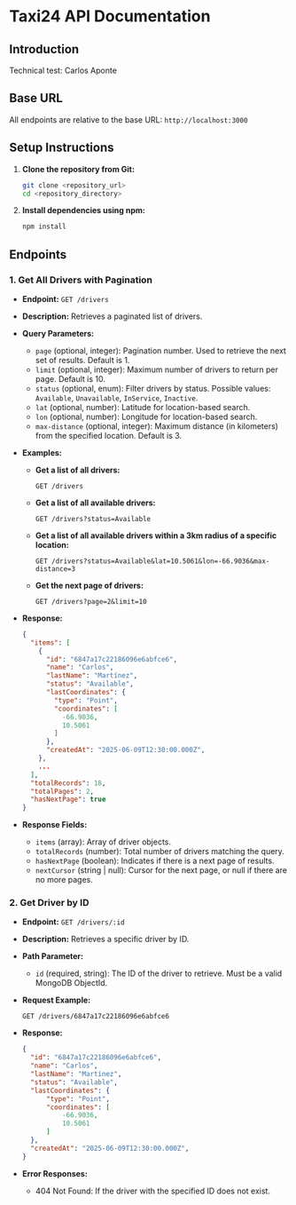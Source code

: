 # Taxi24 API Documentation

## Introduction

Technical test: Carlos Aponte

## Base URL

All endpoints are relative to the base URL: `http://localhost:3000`

## Setup Instructions

1.  **Clone the repository from Git:**

    ```bash
    git clone <repository_url>
    cd <repository_directory>
    ```

2.  **Install dependencies using npm:**

    ```bash
    npm install
    ```

## Endpoints

### 1. Get All Drivers with Pagination

*   **Endpoint:** `GET /drivers`
*   **Description:** Retrieves a paginated list of drivers.
*   **Query Parameters:**
    *   `page` (optional, integer): Pagination number. Used to retrieve the next set of results. Default is 1.
    *   `limit` (optional, integer): Maximum number of drivers to return per page. Default is 10.
    *   `status` (optional, enum): Filter drivers by status. Possible values: `Available`, `Unavailable`, `InService`, `Inactive`.
    *   `lat` (optional, number): Latitude for location-based search.
    *   `lon` (optional, number): Longitude for location-based search.
    *   `max-distance` (optional, integer): Maximum distance (in kilometers) from the specified location. Default is 3.

*   **Examples:**

    *   **Get a list of all drivers:**

        ```
        GET /drivers
        ```

    *   **Get a list of all available drivers:**

        ```
        GET /drivers?status=Available
        ```

    *   **Get a list of all available drivers within a 3km radius of a specific location:**

        ```
        GET /drivers?status=Available&lat=10.5061&lon=-66.9036&max-distance=3
        ```
    *   **Get the next page of drivers:**

        ```
        GET /drivers?page=2&limit=10
        ```

*   **Response:**

    ```json
    {
      "items": [
        {
          "id": "6847a17c22186096e6abfce6",
          "name": "Carlos",
          "lastName": "Martínez",
          "status": "Available",
          "lastCoordinates": {
            "type": "Point",
            "coordinates": [
              -66.9036,
              10.5061
            ]
          },
          "createdAt": "2025-06-09T12:30:00.000Z",
        },
        ...
      ],
      "totalRecords": 18,
      "totalPages": 2,
      "hasNextPage": true
    }
    ```

*   **Response Fields:**

    *   `items` (array): Array of driver objects.
    *   `totalRecords` (number): Total number of drivers matching the query.
    *   `hasNextPage` (boolean): Indicates if there is a next page of results.
    *   `nextCursor` (string | null): Cursor for the next page, or null if there are no more pages.

### 2. Get Driver by ID

*   **Endpoint:** `GET /drivers/:id`
*   **Description:** Retrieves a specific driver by ID.
*   **Path Parameter:**
    *   `id` (required, string): The ID of the driver to retrieve. Must be a valid MongoDB ObjectId.

*   **Request Example:**

    ```
    GET /drivers/6847a17c22186096e6abfce6
    ```

*   **Response:**

    ```json
    {
      "id": "6847a17c22186096e6abfce6",
      "name": "Carlos",
      "lastName": "Martínez",
      "status": "Available",
      "lastCoordinates": {
          "type": "Point",
          "coordinates": [
              -66.9036,
              10.5061
          ]
      },
      "createdAt": "2025-06-09T12:30:00.000Z",
    }
    ```

*   **Error Responses:**

    *   404 Not Found: If the driver with the specified ID does not exist.
